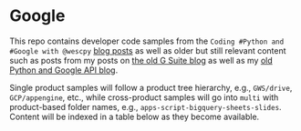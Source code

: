 # Google

This repo contains developer code samples from the `Coding #Python and #Google with @wescpy` [blog posts](https://dev.to/wescpy) as well as older but still relevant content such as posts from my posts on [the old G Suite blog](https://gsuite-developers.googleblog.com/2015/) as well as my [old Python and Google API blog](https://wescpy.blogspot.com/).

Single product samples will follow a product tree hierarchy, e.g., `GWS/drive`, `GCP/appengine`, etc., while cross-product samples will go into `multi` with product-based folder names, e.g., `apps-script-bigquery-sheets-slides`. Content will be indexed in a table below as they become available.
